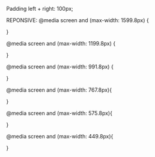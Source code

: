 Padding left + right: 100px;

REPONSIVE:
@media screen and (max-width: 1599.8px) {
  
}

@media screen and (max-width: 1199.8px) {

}

@media screen and (max-width: 991.8px) {
  
}

@media screen and (max-width: 767.8px){
  
}

@media screen and (max-width: 575.8px){
  
}

@media screen and (max-width: 449.8px){
  
}


